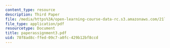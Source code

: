 ```yaml
---
content_type: resource
description: Third Paper
file: /media/https%3A/open-learning-course-data-rc.s3.amazonaws.com/21l-701-literary-interpretation-interpreting-poetry-fall-2003/78f8ad8cffed09c7a0fc429b12bf8ccd_paperassignment3.pdf
file_type: application/pdf
resourcetype: Document
title: paperassignment3.pdf
uid: 78f8ad8c-ffed-09c7-a0fc-429b12bf8ccd
---
```


